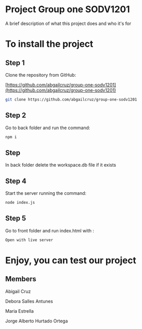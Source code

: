 
# Project Group one SODV1201

A brief description of what this project does and who it's for


# To install the project

## Step 1

Clone the repository from GitHub: 

[https://github.com/abgailcruz/group-one-sodv1201](https://github.com/abgailcruz/group-one-sodv1201)

```bash
git clone https://github.com/abgailcruz/group-one-sodv1201
```

## Step 2
Go to back folder and run the command:
```bash
npm i
```

## Step 
In back folder delete the workspace.db file if it exists

## Step 4
Start the server running the command:
```bash
node index.js
```

## Step 5
Go to front folder and run index.html with :
```bash
Open with live server
```

# Enjoy, you can test our project


## Members

Abigail Cruz

Debora Salles Antunes

Maria Estrella

Jorge Alberto Hurtado Ortega

